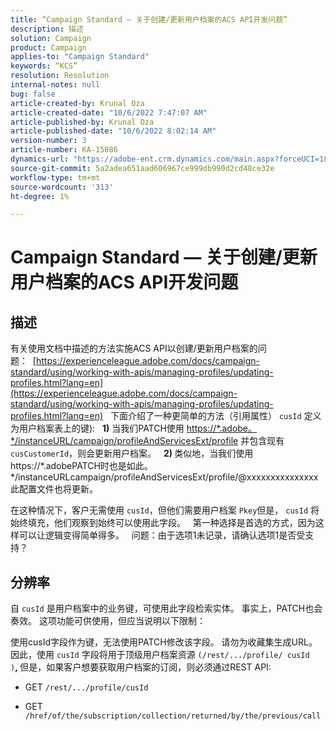 ```yaml
---
title: “Campaign Standard — 关于创建/更新用户档案的ACS API开发问题”
description: 描述
solution: Campaign
product: Campaign
applies-to: "Campaign Standard"
keywords: “KCS”
resolution: Resolution
internal-notes: null
bug: false
article-created-by: Krunal Oza
article-created-date: "10/6/2022 7:47:07 AM"
article-published-by: Krunal Oza
article-published-date: "10/6/2022 8:02:14 AM"
version-number: 3
article-number: KA-15086
dynamics-url: "https://adobe-ent.crm.dynamics.com/main.aspx?forceUCI=1&pagetype=entityrecord&etn=knowledgearticle&id=a100990e-4b45-ed11-bba2-002248086a27"
source-git-commit: 5a2adea651aad606967ce999db990d2cd48ce32e
workflow-type: tm+mt
source-wordcount: '313'
ht-degree: 1%

---
```


# Campaign Standard — 关于创建/更新用户档案的ACS API开发问题

## 描述


有关使用文档中描述的方法实施ACS API以创建/更新用户档案的问题：  [https://experienceleague.adobe.com/docs/campaign-standard/using/working-with-apis/managing-profiles/updating-profiles.html?lang=en](https://experienceleague.adobe.com/docs/campaign-standard/using/working-with-apis/managing-profiles/updating-profiles.html?lang=en)
 
下面介绍了一种更简单的方法（引用属性） `cusId` 定义为用户档案表上的键):
 
<b>1)</b> 当我们PATCH使用 [https://\*.adobe。\*/instanceURL/campaign/profileAndServicesExt/profile](https://na01.safelinks.protection.outlook.com/?url=https://mc.adobe.io/unilever-mkt-stage1/campaign/profileAndServicesExt/profile&amp;amp;data=02%7c01%7c%7c7ae64aa57f294ebc9d7d08d4bd48ea2f%7cfa7b1b5a7b34438794aed2c178decee1%7c0%7c0%7c636341568263078022&amp;amp;sdata=EVqAIvzLyFYiHf18eFGtnFm9ya/lLg2YfH5T3xer/9E%3D&amp;amp;reserved=0) 并包含现有 `cusCustomerId`，则会更新用户档案。
 
<b>2) </b>类似地，当我们使用https://\*.adobePATCH时也是如此。\*/instanceURLcampaign/profileAndServicesExt/profile/@xxxxxxxxxxxxxxx此配置文件也将更新。

在这种情况下，客户无需使用 `cusId`，但他们需要用户档案 `Pkey`但是， `cusId` 将始终填充，他们观察到始终可以使用此字段。
 
第一种选择是首选的方式，因为这样可以让逻辑变得简单得多。
 
问题：由于选项1未记录，请确认选项1是否受支持？


## 分辨率


自 `cusId` 是用户档案中的业务键，可使用此字段检索实体。
事实上，PATCH也会奏效。
这项功能可供使用，但应当说明以下限制：

使用cusId字段作为键，无法使用PATCH修改该字段。
请勿为收藏集生成URL。
因此，使用 `cusId` 字段将用于顶级用户档案资源 `(/rest/.../profile/ cusId )`<b>, </b>但是，如果客户想要获取用户档案的订阅，则必须通过REST API:

- GET `/rest/.../profile/cusId`




- GET `/href/of/the/subscription/collection/returned/by/the/previous/call`

